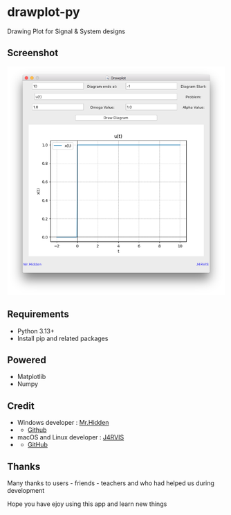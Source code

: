# drawplot-py
Drawing Plot for Signal &amp; System designs

## Screenshot

![MainUI](SC/sc_1.png)

## Requirements

- Python 3.13+
- Install pip and related packages

## Powered

- Matplotlib
- Numpy

## Credit

- Windows developer : [Mr.Hidden](https://t.me/Darker1063)
- - [Github](https://github.com/hamid1021)
- macOS and Linux developer : [J4RVIS](https://me.amsl.ir)
- - [GitHub](https://github.com/JARVIS-AI)

## Thanks

Many thanks to users - friends - teachers and who had helped us during development

Hope you have ejoy using this app and learn new things
